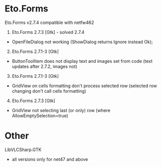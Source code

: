 
# Eto.Forms

Eto.Forms v2.7.4 compatible with netfw462

1. Eto.Forms 2.7.3 [Gtk] - solved 2.7.4
  - OpenFileDialog not working (ShowDialog returns Ignore instead Ok);

2. Eto.Forms 2.7.1-3 [Gtk]
  - ButtonToolItem does not display text and images set from code (text updates after 2.7.2, images not)

3. Eto.Forms 2.7.1-3 [Gtk]
  - GridView on cells formatting don't process selected row (selected row changing don't call cells formatting)

4. Eto.Forms 2.7.3 [Gtk]
  - GridView not selecting last (or only) row (where AllowEmptySelection=true)

# Other

LibVLCSharp.GTK
  - all versions only for net47 and above
